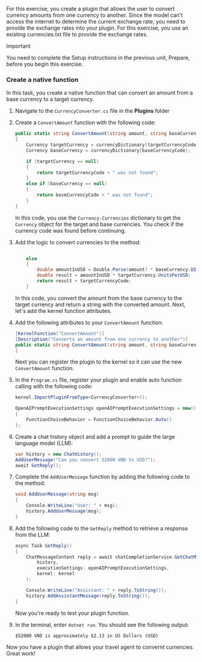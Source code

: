 For this exercise, you create a plugin that allows the user to convert currency amounts from one currency to another. Since the model can't access the internet to determine the current exchange rate, you need to provide the exchange rates into your plugin. For this exercise, you use an existing currencies.txt file to provide the exchange rates.

> [!IMPORTANT]
> You need to complete the Setup instructions in the previous unit, Prepare, before you begin this exercise.

### Create a native function

In this task, you create a native function that can convert an amount from a base currency to a target currency.

1. Navigate to the `CurrencyConverter.cs` file in the **Plugins** folder

3. Create a `ConvertAmount` function with the following code:

    ```c#
    public static string ConvertAmount(string amount, string baseCurrencyCode, string targetCurrencyCode)
    {
        Currency targetCurrency = currencyDictionary[targetCurrencyCode];
        Currency baseCurrency = currencyDictionary[baseCurrencyCode];

        if (targetCurrency == null)
        {
            return targetCurrencyCode + " was not found";
        }
        else if (baseCurrency == null)
        {
            return baseCurrencyCode + " was not found";
        }
    }
    ```

    In this code, you use the `Currency.Currencies` dictionary to get the `Currency` object for the target and base currencies. You check if the currency code was found before continuing.
    
1. Add the logic to convert currencies to the method:

    ```c#

        else
        {
            double amountInUSD = Double.Parse(amount) * baseCurrency.USDPerUnit;
            double result = amountInUSD * targetCurrency.UnitsPerUSD;
            return result + targetCurrencyCode;
        }
    ```
    
    In this code, you convert the amount from the base currency to the target currency and return a string with the converted amount. Next, let's add the kernel function attributes.

1. Add the following attributes to your `ConvertAmount` function:

    ```c#
    [KernelFunction("ConvertAmount")]
    [Description("Converts an amount from one currency to another")]
    public static string ConvertAmount(string amount, string baseCurrencyCode, string targetCurrencyCode)
    {
    ```

    Next you can register the plugin to the kernel so it can use the new `ConvertAmount` function.

1. In the `Program.cs` file, register your plugin and enable auto function calling with the following code:

    ```c#
    kernel.ImportPluginFromType<CurrencyConverter>();

    OpenAIPromptExecutionSettings openAIPromptExecutionSettings = new() 
    {
        FunctionChoiceBehavior = FunctionChoiceBehavior.Auto()
    };
    ```

1. Create a chat history object and add a prompt to guide the large language model (LLM):

    ```c#
    var history = new ChatHistory();
    AddUserMessage("Can you convert 52000 VND to USD?");
    await GetReply();
    ```

1. Complete the `AddUserMessage` function by adding the following code to the method:

    ```c#
    void AddUserMessage(string msg) 
    {
        Console.WriteLine("User: " + msg);
        history.AddUserMessage(msg);
    }
    ```

1. Add the following code to the `GetReply` method to retrieve a response from the LLM:

    ```c#
    async Task GetReply() 
    {
        ChatMessageContent reply = await chatCompletionService.GetChatMessageContentAsync(
            history,
            executionSettings: openAIPromptExecutionSettings,
            kernel: kernel
        );

        Console.WriteLine("Assistant: " + reply.ToString());
        history.AddAssistantMessage(reply.ToString());
    }
    ```

    Now you're ready to test your plugin function.

1. In the terminal, enter `dotnet run`. You should see the following output:

    ```output
    $52000 VND is approximately $2.13 in US Dollars (USD)
    ```

Now you have a plugin that allows your travel agent to convernt currencies. Great work!
